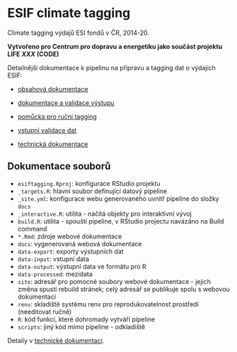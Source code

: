 ESIF climate tagging
================

<!-- README.md is generated from README.Rmd. Please edit that file -->
<!-- badges: start -->
<!-- badges: end -->

Climate tagging výdajů ESI fondů v ČR, 2014-20.

**Vytvořeno pro Centrum pro dopravu a energetiku jako součást projektu
LIFE *XXX* (CODE)**

Detailnější dokumentace k pipelinu na přípravu a tagging dat o výdajích
ESIF:

-   [obsahová dokumentace](s_doc.html)

-   [dokumentace a validace výstupu](s_output.html)

-   [pomůcka pro ruční tagging](s_listing.html)

-   [vstupní validace dat](s_inputchecks.html)

-   [technická dokumentace](dev.html)

## Dokumentace souborů

-   `esiftagging.Rproj`: konfigurace RStudio projektu
-   `_targets.R`: hlavní soubor definující datový pipeline
-   `_site.yml`: konfigurace webu generovaného uvnitř pipeline do složky
    `docs`
-   `_interactive.R`: utilita - načítá objekty pro interaktivní vývoj
-   `build.R`: utilita - spouští pipeline, v RStudio projectu navázáno
    na Build command
-   `*.Rmd`: zdroje webové dokumentace
-   `docs`: vygenerovaná webová dokumentace
-   `data-export`: exporty výstupních dat
-   `data-input`: vstupní data
-   `data-output`: výstupní data ve formátu pro R
-   `data-processed`: mezidata
-   `site`: adresář pro pomocné soubory webové dokumentace - jejich
    změna spustí rebuild stránek; celý adresář se publikuje spolu s
    webovou dokumentací
-   `renv`: skladiště systému renv pro reprodukovatelnost prostředí
    (needitovat ručně)
-   `R`: kód funkcí, které dohromady vytváří pipeline
-   `scripts`: jiný kód mimo pipeline - odkladiště

Detaily v [technické dokumentaci](dev.html).
